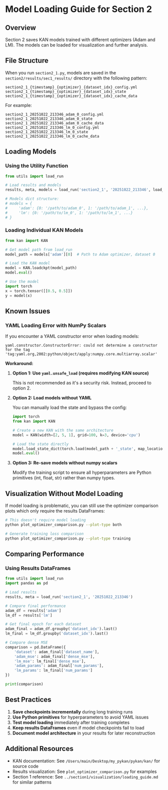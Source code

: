 # Model Loading Guide for Section 2

## Overview

Section 2 saves KAN models trained with different optimizers (Adam and LM). The models can be loaded for visualization and further analysis.

## File Structure

When you run `section2_1.py`, models are saved in the `section2/results/sec1_results/` directory with the following pattern:

```
section2_1_{timestamp}_{optimizer}_{dataset_idx}_config.yml
section2_1_{timestamp}_{optimizer}_{dataset_idx}_state
section2_1_{timestamp}_{optimizer}_{dataset_idx}_cache_data
```

For example:
```
section2_1_20251022_213346_adam_0_config.yml
section2_1_20251022_213346_adam_0_state
section2_1_20251022_213346_adam_0_cache_data
section2_1_20251022_213346_lm_0_config.yml
section2_1_20251022_213346_lm_0_state
section2_1_20251022_213346_lm_0_cache_data
```

## Loading Models

### Using the Utility Function

```python
from utils import load_run

# Load results and models
results, meta, models = load_run('section2_1', '20251022_213346', load_models=True)

# Models dict structure:
# models = {
#     'adam': {0: '/path/to/adam_0', 1: '/path/to/adam_1', ...},
#     'lm': {0: '/path/to/lm_0', 1: '/path/to/lm_1', ...}
# }
```

### Loading Individual KAN Models

```python
from kan import KAN

# Get model path from load_run
model_path = models['adam'][0]  # Path to Adam optimizer, dataset 0

# Load the KAN model
model = KAN.loadckpt(model_path)
model.eval()

# Use the model
import torch
x = torch.tensor([[0.5, 0.5]])
y = model(x)
```

## Known Issues

### YAML Loading Error with NumPy Scalars

If you encounter a YAML constructor error when loading models:

```
yaml.constructor.ConstructorError: could not determine a constructor for the tag
'tag:yaml.org,2002:python/object/apply:numpy.core.multiarray.scalar'
```

**Workaround:**

1. **Option 1: Use `yaml.unsafe_load` (requires modifying KAN source)**

   This is not recommended as it's a security risk. Instead, proceed to option 2.

2. **Option 2: Load models without YAML**

   You can manually load the state and bypass the config:

   ```python
   import torch
   from kan import KAN

   # Create a new KAN with the same architecture
   model = KAN(width=[2, 5, 1], grid=100, k=3, device='cpu')

   # Load the state directly
   model.load_state_dict(torch.load(model_path + '_state', map_location='cpu'))
   model.eval()
   ```

3. **Option 3: Re-save models without numpy scalars**

   Modify the training script to ensure all hyperparameters are Python primitives (int, float, str) rather than numpy types.

## Visualization Without Model Loading

If model loading is problematic, you can still use the optimizer comparison plots which only require the results DataFrames:

```bash
# This doesn't require model loading
python plot_optimizer_comparison.py --plot-type both

# Generate training loss comparison
python plot_optimizer_comparison.py --plot-type training
```

## Comparing Performance

### Using Results DataFrames

```python
from utils import load_run
import pandas as pd

# Load results
results, meta = load_run('section2_1', '20251022_213346')

# Compare final performance
adam_df = results['adam']
lm_df = results['lm']

# Get final epoch for each dataset
adam_final = adam_df.groupby('dataset_idx').last()
lm_final = lm_df.groupby('dataset_idx').last()

# Compare dense MSE
comparison = pd.DataFrame({
    'dataset': adam_final['dataset_name'],
    'adam_mse': adam_final['dense_mse'],
    'lm_mse': lm_final['dense_mse'],
    'adam_params': adam_final['num_params'],
    'lm_params': lm_final['num_params']
})

print(comparison)
```

## Best Practices

1. **Save checkpoints incrementally** during long training runs
2. **Use Python primitives** for hyperparameters to avoid YAML issues
3. **Test model loading** immediately after training completes
4. **Keep results DataFrames** even if model checkpoints fail to load
5. **Document model architecture** in your results for later reconstruction

## Additional Resources

- KAN documentation: See `/Users/main/Desktop/my_pykan/pykan/kan/` for source code
- Results visualization: See `plot_optimizer_comparison.py` for examples
- Section 1 reference: See `../section1/visualization/loading_guide.md` for similar patterns
